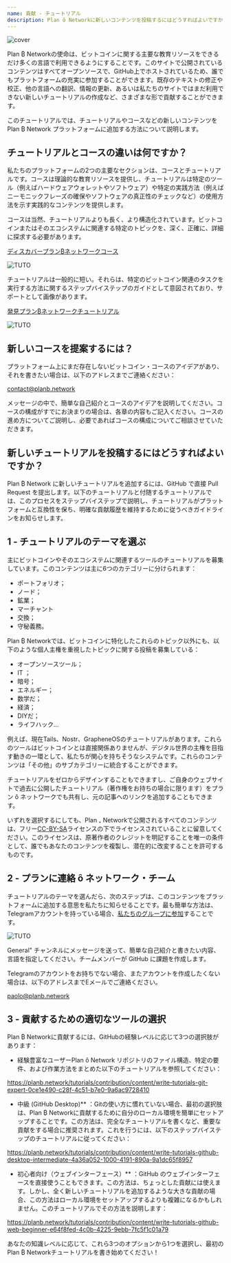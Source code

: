 ```yaml
---
name: 貢献 - チュートリアル
description: Plan ȏ Networkに新しいコンテンツを投稿するにはどうすればよいですか？
---
```

![cover](assets/cover.webp)

Plan ₿ Networkの使命は、ビットコインに関する主要な教育リソースをできるだけ多くの言語で利用できるようにすることです。このサイトで公開されているコンテンツはすべてオープンソースで、GitHub上でホストされているため、誰でもプラットフォームの充実に参加することができます。既存のテキストの修正や校正、他の言語への翻訳、情報の更新、あるいは私たちのサイトではまだ利用できない新しいチュートリアルの作成など、さまざまな形で貢献することができます。

このチュートリアルでは、チュートリアルやコースなどの新しいコンテンツを Plan ₿ Network プラットフォームに追加する方法について説明します。

## チュートリアルとコースの違いは何ですか？

私たちのプラットフォームの2つの主要なセクションは、コースとチュートリアルです。コースは理論的な教育リソースを提供し、チュートリアルは特定のツール（例えばハードウェアウォレットやソフトウェア）や特定の実践方法（例えばニーモニックフレーズの確保やソフトウェアの真正性のチェックなど）の使用方法を示す実践的なコンテンツを提供します。

コースは当然、チュートリアルよりも長く、より構造化されています。ビットコインまたはそのエコシステムに関連する特定のトピックを、深く、正確に、詳細に探求する必要があります。

[ディスカバープラン₿ネットワークコース](https://planb.network/courses)

![TUTO](assets/fr/37.webp)

チュートリアルは一般的に短い。それらは、特定のビットコイン関連のタスクを実行する方法に関するステップバイステップのガイドとして意図されており、サポートとして画像があります。

[発見プラン₿ネットワークチュートリアル](https://planb.network/tutorials)

![TUTO](assets/fr/38.webp)

## 新しいコースを提案するには？

プラットフォーム上にまだ存在しないビットコイン・コースのアイデアがあり、それを書きたい場合は、以下のアドレスまでご連絡ください：

contact@planb.network

メッセージの中で、簡単な自己紹介とコースのアイデアを説明してください。コースの構成がすでにお決まりの場合は、各章の内容もご記入ください。コースの進め方についてご説明し、必要であればコースの構成についてご相談させていただきます。

## 新しいチュートリアルを投稿するにはどうすればよいですか？

Plan ₿ Network に新しいチュートリアルを追加するには、GitHub で直接 Pull Request を提出します。以下のチュートリアルと付随するチュートリアルでは、このプロセスをステップバイステップで説明し、チュートリアルがプラットフォームと互換性を保ち、明確な貢献履歴を維持するために従うべきガイドラインをお知らせします。

## 1 - チュートリアルのテーマを選ぶ

主にビットコインやそのエコシステムに関連するツールのチュートリアルを募集しています。このコンテンツは主に6つのカテゴリーに分けられます：


- ポートフォリオ；
- ノード；
- 鉱業；
- マーチャント
- 交換；
- 守秘義務。

Plan ₿ Networkでは、ビットコインに特化したこれらのトピック以外にも、以下のような個人主権を重視したトピックに関する投稿を募集している：


- オープンソースツール；
- IT ；
- 暗号；
- エネルギー；
- 数学だ；
- 経済；
- DIYだ；
- ライフハック...

例えば、現在Tails、Nostr、GrapheneOSのチュートリアルがあります。これらのツールはビットコインとは直接関係ありませんが、デジタル世界の主権を目指す動きの一環として、私たちが関心を持ちそうなシステムです。これらのコンテンツは「その他」のサブカテゴリーに統合することができます。

チュートリアルをゼロからデザインすることもできますし、ご自身のウェブサイトで過去に公開したチュートリアル（著作権をお持ちの場合に限ります）をプラン ȏ ネットワークでも共有し、元の記事へのリンクを追加することもできます。

いずれを選択するにしても、Plan ₊ Networkで公開されるすべてのコンテンツは、フリー[CC-BY-SA](https://creativecommons.org/licenses/by-sa/4.0/)ライセンスの下でライセンスされていることに留意してください。このライセンスは、原著作者のクレジットを明記することを唯一の条件として、誰でもあなたのコンテンツを複製し、潜在的に改変することを許可するものです。

## 2 - プランに連絡 ȏ ネットワーク・チーム

チュートリアルのテーマを選んだら、次のステップは、このコンテンツをプラットフォームに追加する意思を私たちに知らせることです。最も簡単な方法は、Telegramアカウントを持っている場合、[私たちのグループに参加](https://t.me/PlanBNetwork_ContentBuilder)することです。

![TUTO](assets/fr/39.webp)

General" チャンネルにメッセージを送って、簡単な自己紹介と書きたい内容、言語を指定してください。チームメンバーが GitHub に課題を作成します。

Telegramのアカウントをお持ちでない場合、またアカウントを作成したくない場合は、以下のアドレスまでEメールでご連絡ください。

paolo@planb.network

## 3 - 貢献するための適切なツールの選択

Plan ₿ Networkに貢献するには、GitHubの経験レベルに応じて3つの選択肢があります：


- 経験豊富なユーザーPlan ȏ Network リポジトリのファイル構造、特定の要件、および作業方法をまとめた以下のチュートリアルを参照してください：

https://planb.network/tutorials/contribution/content/write-tutorials-git-expert-0ce1e490-c28f-4c51-b7e0-9a6ac9728410

- 中級 (GitHub Desktop)** ：Gitの使い方に慣れていない場合、最初の選択肢は、Plan ₿ Networkに貢献するために自分のローカル環境を簡単にセットアップすることです。この方法は、完全なチュートリアルを書くなど、重要な貢献をする場合に推奨されます。これを行うには、以下のステップバイステップのチュートリアルに従ってください：

https://planb.network/tutorials/contribution/content/write-tutorials-github-desktop-intermediate-4a36a052-1000-4191-890a-9a1dc65f8957

- 初心者向け（ウェブインターフェース）** ：GitHub のウェブインターフェースを直接使うこともできます。この方法は、ちょっとした貢献には使えます。しかし、全く新しいチュートリアルを追加するような大きな貢献の場合、この方法はローカル環境をセットアップするよりも複雑になるかもしれません。このチュートリアルでその方法を説明します：

https://planb.network/tutorials/contribution/content/write-tutorials-github-web-beginner-e64f8fed-4c0b-4225-9ebb-7fc5f1c01a79

あなたの知識レベルに応じて、これら3つのオプションから1つを選択し、最初のPlan ₿ Networkチュートリアルを書き始めてください！
